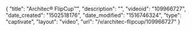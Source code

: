 {
    "title": "Architec&reg; FlipCup&trade;",
    "description": "",
    "videoid": "109966727",
    "date_created": "1502518176",
    "date_modified": "1516746324",
    "type": "captivate",
    "layout": "video",
    "url": "\/v\/architec-flipcup\/109966727"
}